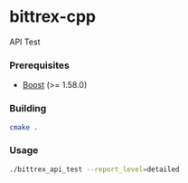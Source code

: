 # bittrex-cpp
API Test

### Prerequisites
+ [Boost](http://www.boost.org/ "Boost project page") (>= 1.58.0)

### Building
```bash
cmake .
```

### Usage
```bash
./bittrex_api_test --report_level=detailed

```
